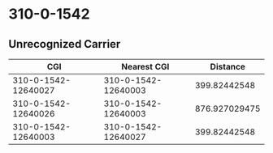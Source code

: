 # 310-0-1542
## Unrecognized Carrier


| CGI | Nearest CGI | Distance |
|-----|-------------|----------|
| 310-0-1542-12640027 | 310-0-1542-12640003 | 399.82442548 |
| 310-0-1542-12640026 | 310-0-1542-12640003 | 876.927029475 |
| 310-0-1542-12640003 | 310-0-1542-12640027 | 399.82442548 |
